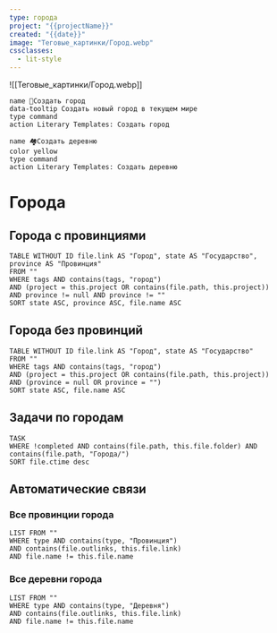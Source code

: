 ```yaml
---
type: города
project: "{{projectName}}"
created: "{{date}}"
image: "Теговые_картинки/Город.webp"
cssclasses:
  - lit-style
---
```


![[Теговые_картинки/Город.webp]]


<div class="button-row">

```button
name 🏰Создать город
data-tooltip Создать новый город в текущем мире
type command
action Literary Templates: Создать город
```
```button
name 🏘️Создать деревню
color yellow
type command
action Literary Templates: Создать деревню
```

</div>

# Города

## Города с провинциями

```dataview
TABLE WITHOUT ID file.link AS "Город", state AS "Государство", province AS "Провинция"
FROM ""
WHERE tags AND contains(tags, "город")
AND (project = this.project OR contains(file.path, this.project))
AND province != null AND province != ""
SORT state ASC, province ASC, file.name ASC
```

## Города без провинций

```dataview
TABLE WITHOUT ID file.link AS "Город", state AS "Государство"
FROM ""
WHERE tags AND contains(tags, "город")
AND (project = this.project OR contains(file.path, this.project))
AND (province = null OR province = "")
SORT state ASC, file.name ASC
```

## Задачи по городам

```dataview
TASK
WHERE !completed AND contains(file.path, this.file.folder) AND contains(file.path, "Города/")
SORT file.ctime desc
```

## Автоматические связи

### Все провинции города
```dataview
LIST FROM ""
WHERE type AND contains(type, "Провинция") 
AND contains(file.outlinks, this.file.link)
AND file.name != this.file.name
```

### Все деревни города
```dataview
LIST FROM ""
WHERE type AND contains(type, "Деревня") 
AND contains(file.outlinks, this.file.link)
AND file.name != this.file.name
```

